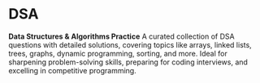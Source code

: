 # DSA
**Data Structures &amp; Algorithms Practice**   A curated collection of DSA questions with detailed solutions, covering topics like arrays, linked lists, trees, graphs, dynamic programming, sorting, and more. Ideal for sharpening problem-solving skills, preparing for coding interviews, and excelling in competitive programming.
